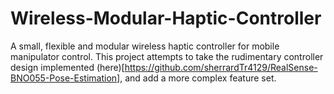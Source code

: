 # Wireless-Modular-Haptic-Controller
A small, flexible and modular wireless haptic controller for mobile manipulator control. This project attempts to take the rudimentary controller design implemented (here)[https://github.com/sherrardTr4129/RealSense-BNO055-Pose-Estimation], and add a more complex feature set. 
